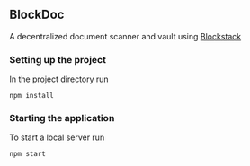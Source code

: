 ## BlockDoc

A decentralized document scanner and vault using [Blockstack](https://blockstack.org)

### Setting up the project

In the project directory run

```
npm install
```

### Starting the application

To start a local server run

```
npm start
```
